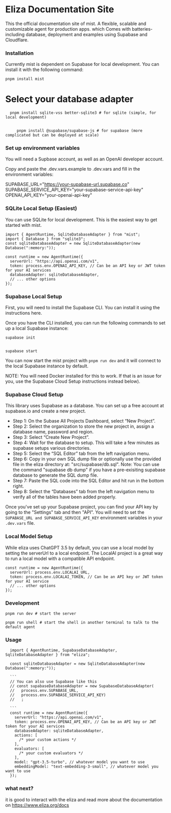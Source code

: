 # Eliza Documentation Site

This the official documentation site of mist. A flexible, scalable and customizable agent for production apps. which Comes with batteries-including database, deployment and examples using Supabase and Cloudflare.

### Installation

Currently mist is dependent on Supabase for local development. You can install it with the following command:

    pnpm install mist

# Select your database adapter

      pnpm install sqlite-vss better-sqlite3 # for sqlite (simple, for local development)

```

     pnpm install @supabase/supabase-js # for supabase (more complicated but can be deployed at scale)
```

### Set up environment variables

You will need a Supbase account, as well as an OpenAI developer account.

Copy and paste the .dev.vars.example to .dev.vars and fill in the environment variables:

SUPABASE_URL="https://your-supabase-url.supabase.co"
SUPABASE_SERVICE_API_KEY="your-supabase-service-api-key"
OPENAI_API_KEY="your-openai-api-key"

### SQLite Local Setup (Easiest)

You can use SQLite for local development. This is the easiest way to get started with mist.

    import { AgentRuntime, SqliteDatabaseAdapter } from "mist";
    import { Database } from "sqlite3";
    const sqliteDatabaseAdapter = new SqliteDatabaseAdapter(new Database(":memory:"));

    const runtime = new AgentRuntime({
      serverUrl: "https://api.openai.com/v1",
      token: process.env.OPENAI_API_KEY, // Can be an API key or JWT token for your AI services
      databaseAdapter: sqliteDatabaseAdapter,
      // ... other options
    });

### Supabase Local Setup

First, you will need to install the Supabase CLI. You can install it using the instructions here.

Once you have the CLI installed, you can run the following commands to set up a local Supabase instance:

    supabase init

```

supabase start
```

You can now start the mist project with `pnpm run dev` and it will connect to the local Supabase instance by default.

NOTE: You will need Docker installed for this to work. If that is an issue for you, use the Supabase Cloud Setup instructions instead below).

### Supabase Cloud Setup

This library uses Supabase as a database. You can set up a free account at supabase.io and create a new project.

- Step 1: On the Subase All Projects Dashboard, select “New Project”.
- Step 2: Select the organization to store the new project in, assign a database name, password and region.
- Step 3: Select “Create New Project”.
- Step 4: Wait for the database to setup. This will take a few minutes as supabase setups various directories.
- Step 5: Select the “SQL Editor” tab from the left navigation menu.
- Step 6: Copy in your own SQL dump file or optionally use the provided file in the eliza directory at: "src/supabase/db.sql". Note: You can use the command "supabase db dump" if you have a pre-exisiting supabase database to generate the SQL dump file.
- Step 7: Paste the SQL code into the SQL Editor and hit run in the bottom right.
- Step 8: Select the “Databases” tab from the left navigation menu to verify all of the tables have been added properly.

Once you've set up your Supabase project, you can find your API key by going to the "Settings" tab and then "API". You will need to set the` SUPABASE_URL and SUPABASE_SERVICE_API_KEY` environment variables in your `.dev.vars` file.

### Local Model Setup

While eliza uses ChatGPT 3.5 by default, you can use a local model by setting the serverUrl to a local endpoint. The LocalAI project is a great way to run a local model with a compatible API endpoint.

    const runtime = new AgentRuntime({
      serverUrl: process.env.LOCALAI_URL,
      token: process.env.LOCALAI_TOKEN, // Can be an API key or JWT token for your AI service
      // ... other options
    });

### Development

    pnpm run dev # start the server

```
pnpm run shell # start the shell in another terminal to talk to the default agent
```

### Usage

      import { AgentRuntime, SupabaseDatabaseAdapter, SqliteDatabaseAdapter } from "eliza";

      const sqliteDatabaseAdapter = new SqliteDatabaseAdapter(new Database(":memory:"));

      ```
      // You can also use Supabase like this
      // const supabaseDatabaseAdapter = new SupabaseDatabaseAdapter(
      //   process.env.SUPABASE_URL,
      //   process.env.SUPABASE_SERVICE_API_KEY)
      //   ;

      ```
      const runtime = new AgentRuntime({
        serverUrl: "https://api.openai.com/v1",
        token: process.env.OPENAI_API_KEY, // Can be an API key or JWT token for your AI services
        databaseAdapter: sqliteDatabaseAdapter,
        actions: [
          /* your custom actions */
        ],
        evaluators: [
          /* your custom evaluators */
        ],
        model: "gpt-3.5-turbo", // whatever model you want to use
        embeddingModel: "text-embedding-3-small", // whatever model you want to use
      });

### what next?

it is good to interact with the eliza and read more about the documentation on https://www.eliza.org/docs
